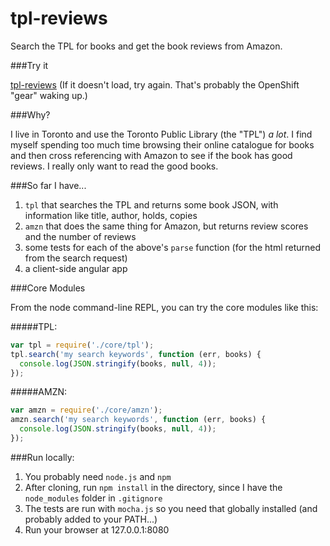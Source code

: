 # tpl-reviews

Search the TPL for books and get the book reviews from Amazon.

###Try it

[tpl-reviews](http://tpl-wn10.rhcloud.com)
(If it doesn't load, try again. That's probably the OpenShift "gear" waking up.) 


###Why?

I live in Toronto and use the Toronto Public Library (the "TPL") _a lot_. I find myself spending too much time browsing their online catalogue for books and then cross referencing with Amazon to see if the book has good reviews. I really only want to read the good books.

###So far I have...

 1. `tpl` that searches the TPL and returns some book JSON, with information like title, author, holds, copies
 2. `amzn` that does the same thing for Amazon, but returns review scores and the number of reviews
 3. some tests for each of the above's `parse` function (for the html returned from the search request)
 4. a client-side angular app

###Core Modules
 
From the node command-line REPL, you can try the core modules like this:

#####TPL:
```javascript
var tpl = require('./core/tpl');
tpl.search('my search keywords', function (err, books) {
  console.log(JSON.stringify(books, null, 4));          
});
```
  
#####AMZN:
```javascript
var amzn = require('./core/amzn');
amzn.search('my search keywords', function (err, books) {
  console.log(JSON.stringify(books, null, 4));            
});
```

###Run locally:
 1. You probably need `node.js` and `npm`
 2. After cloning, run `npm install` in the directory, since I have the `node_modules` folder in `.gitignore`
 3. The tests are run with `mocha.js` so you need that globally installed (and probably added to your PATH...)
 4. Run your browser at 127.0.0.1:8080
